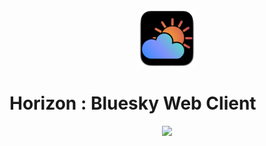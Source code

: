 <center><img src="public/horizon.png" alt="Horizon Icon" width="90"/></center>

# Horizon : Bluesky Web Client


<p align="center"><img src="https://static.bnewbold.net/tmp/under_construction_bar.gif" /></p>
